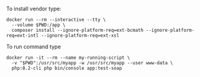 To install vendor type:
```
docker run --rm --interactive --tty \
  --volume $PWD:/app \
  composer install --ignore-platform-req=ext-bcmath --ignore-platform-req=ext-intl --ignore-platform-req=ext-xsl
```

To run command type
```
docker run -it --rm --name my-running-script \
  -v "$PWD":/usr/src/myapp -w /usr/src/myapp --user www-data \
  php:8.2-cli php bin/console app:test-soap
```
